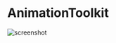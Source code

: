 AnimationToolkit
================
![screenshot](https://github.com/ngoaho91/AnimationToolkit/screenshot.png)
